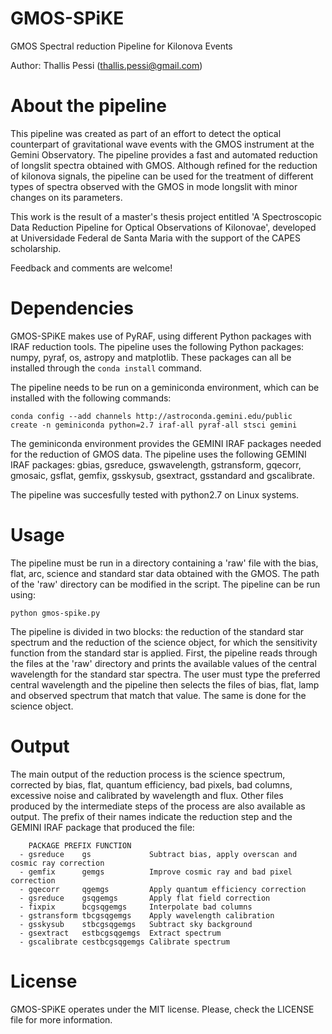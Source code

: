 # GMOS-SPiKE
GMOS Spectral reduction Pipeline for Kilonova Events

Author: Thallis Pessi (thallis.pessi@gmail.com)

# About the pipeline
This pipeline was created as part of an effort to detect the optical counterpart of gravitational wave events with the GMOS instrument at the Gemini Observatory. The pipeline provides a fast and automated reduction of longslit spectra obtained with GMOS. Although refined for the reduction of kilonova signals, the pipeline can be used for the treatment of different types of spectra observed with the GMOS in mode longslit with minor changes on its parameters.

This work is the result of a master's thesis project entitled 'A Spectroscopic Data Reduction Pipeline for Optical Observations of Kilonovae', developed at Universidade Federal de Santa Maria with the support of the CAPES scholarship. 

Feedback and comments are welcome!

# Dependencies
GMOS-SPiKE makes use of PyRAF, using different Python packages with IRAF reduction tools. The pipeline uses the following Python packages: numpy, pyraf, os, astropy and matplotlib. These packages can all be installed through the ```conda install``` command.

The pipeline needs to be run on a geminiconda environment, which can be installed with the following commands:

```
conda config --add channels http://astroconda.gemini.edu/public
create -n geminiconda python=2.7 iraf-all pyraf-all stsci gemini
```

The geminiconda environment provides the GEMINI IRAF packages needed for the reduction of GMOS data. The pipeline uses the following GEMINI IRAF packages: gbias, gsreduce, gswavelength, gstransform, gqecorr, gmosaic, gsflat, gemfix, gsskysub, gsextract, gsstandard and gscalibrate. 

The pipeline was succesfully tested with python2.7 on Linux systems.

# Usage
The pipeline must be run in a directory containing a 'raw' file with the bias, flat, arc, science and standard star data obtained with the GMOS. The path of the 'raw' directory can be modified in the script. The pipeline can be run using:

```
python gmos-spike.py
```
The pipeline is divided in two blocks: the reduction of the standard star spectrum and the reduction of the science object, for which the sensitivity function from the standard star is applied. First, the pipeline reads through the files at the 'raw' directory and prints the available values of the central wavelength for the standard star spectra. The user must type the preferred central wavelength and the pipeline then selects the files of bias, flat, lamp and observed spectrum that match that value. The same is done for the science object.   

# Output
The main output of the reduction process is the science spectrum, corrected by bias, flat, quantum efficiency, bad pixels, bad columns, excessive noise and calibrated by wavelength and flux. Other files produced by the intermediate steps of the process are also available as output. The prefix of their names indicate the reduction step and the GEMINI IRAF package that produced the file:
        
        PACKAGE PREFIX FUNCTION
      - gsreduce    gs             Subtract bias, apply overscan and cosmic ray correction 
      - gemfix      gemgs          Improve cosmic ray and bad pixel correction
      - gqecorr     qgemgs         Apply quantum efficiency correction
      - gsreduce    gsqgemgs       Apply flat field correction 
      - fixpix      bcgsqgemgs     Interpolate bad columns
      - gstransform tbcgsqgemgs    Apply wavelength calibration
      - gsskysub    stbcgsqgemgs   Subtract sky background 
      - gsextract   estbcgsqgemgs  Extract spectrum
      - gscalibrate cestbcgsqgemgs Calibrate spectrum
       

# License 
GMOS-SPiKE operates under the MIT license. Please, check the LICENSE file for more information.


